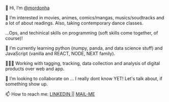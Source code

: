 👋 Hi, I’m <a href="https://linktr.ee/mordonha">@mordonha</a>

👀 I’m interested in movies, animes, comics/mangas, musics/soudtracks and a lot of about readings. Also, taking contemporary dance classes.

...Ops, and techinical skills on programming (soft skills come together, of course)!

🌱 I’m currently learning python (numpy, panda, and data science stuff) and JavaScript (vanilla and REACT, NODE, NEXT family).

👨🏾‍💻 Working with tagging, tracking, data collection and analysis of digital products over web and app.

💞️ I’m looking to collaborate on ... I really dont know YET! Let's talk about, if something show up.

📫 How to reach me: <a href="https://www.linkedin.com/in/paulo-marcos-ordonha/">LINKEDIN </a> || <a href="mailto:marcos.ordonha@gmail.com">MAIL-ME</a>

<!---
mordonha/mordonha is a ✨ special ✨ repository because its `README.md` (this file) appears on your GitHub profile.
You can click the Preview link to take a look at your changes.
--->
